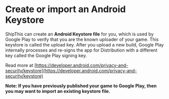 # Create or import an Android Keystore

ShipThis can create an **Android Keystore file** for you, which is used by Google Play to verify that you are the known uploader of your game. This keystore is called the upload key. After you upload a new build, Google Play internally processes and re-signs the app for Distribution with a different key called the Google Play signing key.

Read more at [https://developer.android.com/privacy-and-security/keystore](https://developer.android.com/privacy-and-security/keystore)

**Note: If you have previously published your game to Google Play, then you may want to import an existing keystore file.**
